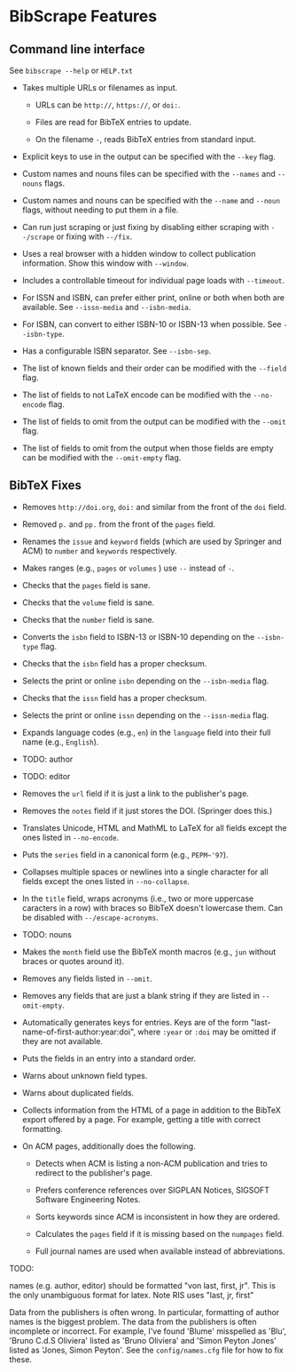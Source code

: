# BibScrape Features

## Command line interface

See `bibscrape --help` or `HELP.txt`

- Takes multiple URLs or filenames as input.

  - URLs can be `http://`, `https://`, or `doi:`.

  - Files are read for BibTeX entries to update.

  - On the filename `-`, reads BibTeX entries from standard input.

- Explicit keys to use in the output can be specified with the `--key` flag.

- Custom names and nouns files can be specified with the `--names` and `--nouns`
  flags.

- Custom names and nouns can be specified with the `--name` and `--noun` flags,
  without needing to put them in a file.

- Can run just scraping or just fixing by disabling either scraping with
  `--/scrape` or fixing with `--/fix`.

- Uses a real browser with a hidden window to collect publication information.
  Show this window with `--window`.

- Includes a controllable timeout for individual page loads with `--timeout`.

- For ISSN and ISBN, can prefer either print, online or both when both are
  available.  See `--issn-media` and `--isbn-media`.

- For ISBN, can convert to either ISBN-10 or ISBN-13 when possible.  See
  `--isbn-type`.

- Has a configurable ISBN separator.  See `--isbn-sep`.

- The list of known fields and their order can be modified with the `--field`
  flag.

- The list of fields to not LaTeX encode can be modified with the `--no-encode`
  flag.

- The list of fields to omit from the output can be modified with the `--omit`
  flag.

- The list of fields to omit from the output when those fields are empty can be
  modified with the `--omit-empty` flag.

## BibTeX Fixes

- Removes `http://doi.org`, `doi:` and similar from the front of the `doi`
  field.

- Removed `p.` and `pp.` from the front of the `pages` field.

- Renames the `issue` and `keyword` fields (which are used by Springer and ACM)
  to `number` and `keywords` respectively.

- Makes ranges (e.g., `pages` or `volumes` ) use `--` instead of `-`.

- Checks that the `pages` field is sane.

- Checks that the `volume` field is sane.

- Checks that the `number` field is sane.

- Converts the `isbn` field to ISBN-13 or ISBN-10 depending on the
  `--isbn-type` flag.

- Checks that the `isbn` field has a proper checksum.

- Selects the print or online `isbn` depending on the `--isbn-media` flag.

- Checks that the `issn` field has a proper checksum.

- Selects the print or online `issn` depending on the `--issn-media` flag.

- Expands language codes (e.g., `en`) in the `language` field into their full
  name (e.g., `English`).

- TODO: author

- TODO: editor

- Removes the `url` field if it is just a link to the publisher's page.

- Removes the `notes` field if it just stores the DOI.  (Springer does this.)

- Translates Unicode, HTML and MathML to LaTeX for all fields except the ones
  listed in `--no-encode`.

- Puts the `series` field in a canonical form (e.g., `PEPM~'97`).

- Collapses multiple spaces or newlines into a single character for all fields
  except the ones listed in `--no-collapse`.

- In the `title` field, wraps acronyms (i.e., two or more uppercase caracters in
  a row) with braces so BibTeX doesn't lowercase them.  Can be disabled with
  `--/escape-acronyms`.

- TODO: nouns

- Makes the `month` field use the BibTeX month macros (e.g., `jun` without
  braces or quotes around it).

- Removes any fields listed in `--omit`.

- Removes any fields that are just a blank string if they are listed in
  `--omit-empty`.

- Automatically generates keys for entries.  Keys are of the form
  "last-name-of-first-author:year:doi", where `:year` or `:doi` may be omitted
  if they are not available.

- Puts the fields in an entry into a standard order.

- Warns about unknown field types.

- Warns about duplicated fields.

- Collects information from the HTML of a page in addition to the BibTeX export
  offered by a page.  For example, getting a title with correct formatting.

- On ACM pages, additionally does the following.

  - Detects when ACM is listing a non-ACM publication and tries to redirect to the
    publisher's page.

  - Prefers conference references over SIGPLAN Notices, SIGSOFT Software
    Engineering Notes.

  - Sorts keywords since ACM is inconsistent in how they are ordered.

  - Calculates the `pages` field if it is missing based on the `numpages` field.

  - Full journal names are used when available instead of
    abbreviations.

TODO:

names (e.g. author, editor) should be formatted "von last, first, jr".
  This is the only unambiguous format for latex.
  Note RIS uses "last, jr, first"


Data from the publishers is often wrong.  In particular, formatting of author
names is the biggest problem.  The data from the publishers is often
incomplete or incorrect.  For example, I've found 'Blume' misspelled as 'Blu',
'Bruno C.d.S Oliviera' listed as 'Bruno Oliviera' and 'Simon Peyton Jones'
listed as 'Jones, Simon Peyton'.  See the `config/names.cfg` file for how to
fix these.
